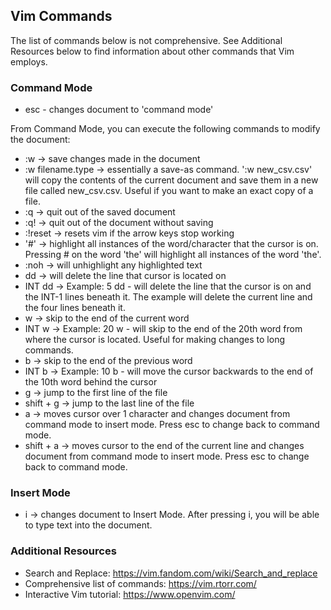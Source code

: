 ## Vim Commands

The list of commands below is not comprehensive. See Additional Resources below to find information about other commands that Vim employs.

### Command Mode

* esc - changes document to 'command mode'

From Command Mode, you can execute the following commands to modify the document:

* :w -> save changes made in the document
* :w filename.type -> essentially a save-as command. ':w new_csv.csv' will copy the contents of the current document and save them in a new file called new_csv.csv. Useful if you want to make an exact copy of a file.
* :q -> quit out of the saved document
* :q! -> quit out of the document without saving
* :!reset -> resets vim if the arrow keys stop working
* '#' -> highlight all instances of the word/character that the cursor is on. Pressing # on the word 'the' will highlight all instances of the word 'the'.
* :noh -> will unhighlight any highlighted text
* dd -> will delete the line that cursor is located on
* INT dd -> Example: 5 dd - will delete the line that the cursor is on and the INT-1 lines beneath it. The example will delete the current line and the four lines beneath it.
* w -> skip to the end of the current word
* INT w -> Example: 20 w - will skip to the end of the 20th word from where the cursor is located. Useful for making changes to long commands.
* b -> skip to the end of the previous word
* INT b -> Example: 10 b - will move the cursor backwards to the end of the 10th word behind the cursor
* g -> jump to the first line of the file
* shift + g -> jump to the last line of the file 
* a -> moves cursor over 1 character and changes document from command mode to insert mode. Press esc to change back to command mode.
* shift + a -> moves cursor to the end of the current line and changes document from command mode to insert mode. Press esc to change back to command mode.

### Insert Mode

* i -> changes document to Insert Mode. After pressing i, you will be able to type text into the document. 

### Additional Resources

* Search and Replace: https://vim.fandom.com/wiki/Search_and_replace
* Comprehensive list of commands: https://vim.rtorr.com/
* Interactive Vim tutorial: https://www.openvim.com/
